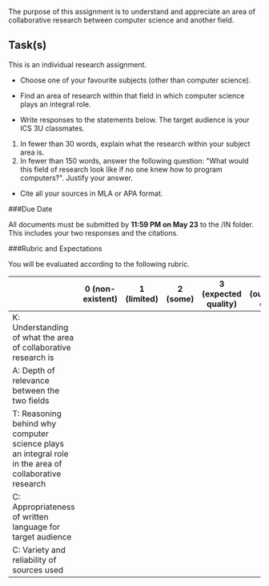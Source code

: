 The purpose of this assignment is to understand and appreciate an area of collaborative research between computer science and another field.

Task(s)
-------

This is an individual research assignment.

* Choose one of your favourite subjects (other than computer science).

* Find an area of research within that field in which computer science plays an integral role.

* Write responses to the statements below. The target audience is your ICS 3U classmates.

1. In fewer than 30 words, explain what the research within your subject area is. 
2. In fewer than 150 words, answer the following question: "What would this field of research look like if no one knew how to program computers?". Justify your answer.

* Cite all your sources in MLA or APA format.

	
###Due Date

All documents must be submitted by **11:59 PM on May 23** to the /IN folder. This includes your two responses and the citations.


###Rubric and Expectations

You will be evaluated according to the following rubric. 

| | 0 (non-existent) | 1 (limited) | 2 (some) | 3 (expected quality) | 4 (outstanding quality) |
| --- | --- | --- | --- | --- | --- |
| K: Understanding of what the area of collaborative research is | | | | | |
| A: Depth of relevance between the two fields | | | | | |
| T: Reasoning behind why computer science plays an integral role in the area of collaborative research | | | | | |
| C: Appropriateness of written language for target audience | | | | | |
| C: Variety and reliability of sources used | | | | | |